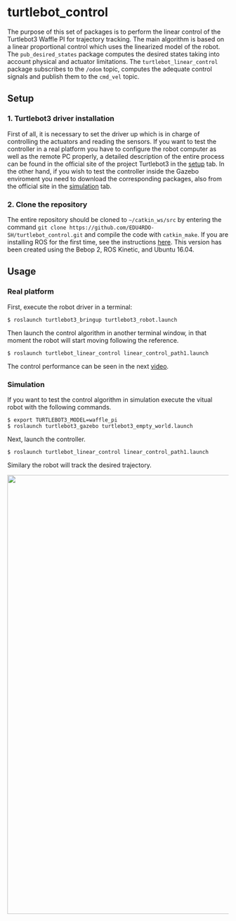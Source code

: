 # turtlebot_control
The purpose of this set of packages is to perform the linear control of the Turtlebot3 Waffle PI for trajectory tracking. The main algorithm is based on a linear proportional control which uses the linearized model of the robot. The ```pub_desired_states``` package computes the desired states taking into account physical and actuator limitations. The ```turtlebot_linear_control``` package subscribes to the ```/odom``` topic, computes the adequate control signals and publish them to the ```cmd_vel``` topic.  


## Setup

### 1. Turtlebot3 driver installation
First of all, it is necessary to set the driver up which is in charge of controlling the actuators and reading the sensors. If you want to test the controller in a real platform you have to configure the robot computer as well as the remote PC properly, a detailed description of the entire process can be found in the official site of the project Turtlebot3 in the [setup](https://emanual.robotis.com/docs/en/platform/turtlebot3/setup/#setup) tab. In the other hand, if you wish to test the controller inside the Gazebo enviroment you need to download the corresponding packages, also from the official site in the [simulation](https://emanual.robotis.com/docs/en/platform/turtlebot3/simulation/#ros-1-simulation) tab.


### 2. Clone the repository
The entire repository should be cloned to ```~/catkin_ws/src``` by entering the command ```git clone https://github.com/EDU4RDO-SH/turtlebot_control.git``` and compile the code with ```catkin_make```. If you are installing ROS for the first time, see the instructions [here](https://wiki.ros.org/kinetic/Installation/Ubuntu). This version has been created using the Bebop 2, ROS Kinetic, and Ubuntu 16.04.



## Usage

### Real platform
First, execute the robot driver in a terminal:


```
$ roslaunch turtlebot3_bringup turtlebot3_robot.launch
```

Then launch the control algorithm in another terminal window, in that moment the robot will start moving following the reference.
```
$ roslaunch turtlebot_linear_control linear_control_path1.launch
```

The control performance can be seen in the next [video](https://www.youtube.com/watch?v=gjtTbT0YgIY).



### Simulation
If you want to test the control algorithm in simulation execute the vitual robot with the following commands.

```
$ export TURTLEBOT3_MODEL=waffle_pi
$ roslaunch turtlebot3_gazebo turtlebot3_empty_world.launch
```

Next, launch the controller.

```
$ roslaunch turtlebot_linear_control linear_control_path1.launch
```

Similary the robot will track the desired trajectory.


<p align="center"><img src="https://i.imgur.com/fLj2PQn.png" width="1000" /></p>
